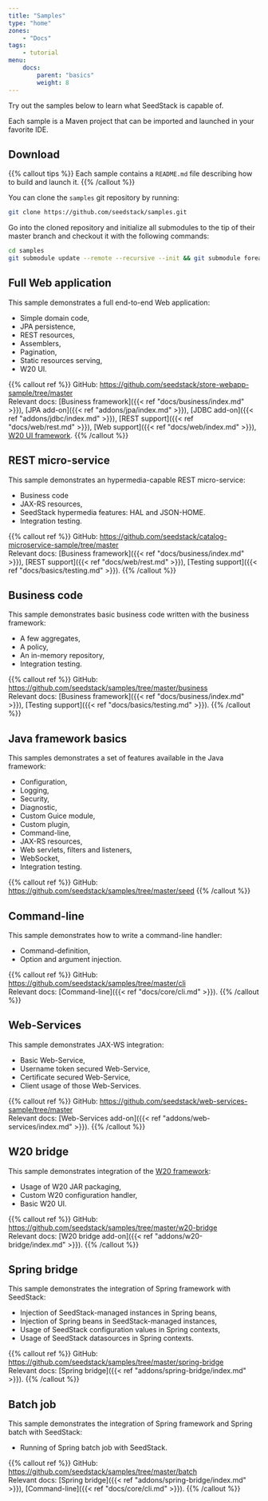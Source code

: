 ```yaml
---
title: "Samples"
type: "home"
zones:
    - "Docs"
tags:
    - tutorial
menu:
    docs:
        parent: "basics"
        weight: 8
---
```


Try out the samples below to learn what SeedStack is capable of.<!--more-->

Each sample is a Maven project that can be imported and launched in your favorite IDE.

## Download

{{% callout tips %}}
Each sample contains a `README.md` file describing how to build and launch it. 
{{% /callout %}} 

You can clone the `samples` git repository by running:
 
```sh
git clone https://github.com/seedstack/samples.git
```

Go into the cloned repository and initialize all submodules to the tip of their master branch and checkout it with the following commands:

```sh
cd samples
git submodule update --remote --recursive --init && git submodule foreach --recursive git checkout master
```

## Full Web application

This sample demonstrates a full end-to-end Web application:

* Simple domain code,
* JPA persistence,
* REST resources,
* Assemblers,
* Pagination,
* Static resources serving,
* W20 UI.

{{% callout ref %}}
GitHub: https://github.com/seedstack/store-webapp-sample/tree/master
<br>Relevant docs: [Business framework]({{< ref "docs/business/index.md" >}}), [JPA add-on]({{< ref "addons/jpa/index.md" >}}),
[JDBC add-on]({{< ref "addons/jdbc/index.md" >}}), [REST support]({{< ref "docs/web/rest.md" >}}),
[Web support]({{< ref "docs/web/index.md" >}}), [W20 UI framework](//w20-framework.github.io).
{{% /callout %}}

## REST micro-service

This sample demonstrates an hypermedia-capable REST micro-service:

* Business code
* JAX-RS resources,
* SeedStack hypermedia features: HAL and JSON-HOME.
* Integration testing.

{{% callout ref %}}
GitHub: https://github.com/seedstack/catalog-microservice-sample/tree/master
<br>Relevant docs: [Business framework]({{< ref "docs/business/index.md" >}}), [REST support]({{< ref "docs/web/rest.md" >}}),
[Testing support]({{< ref "docs/basics/testing.md" >}}).
{{% /callout %}}

## Business code

This sample demonstrates basic business code written with the business framework:

* A few aggregates,
* A policy,
* An in-memory repository,
* Integration testing.

{{% callout ref %}}
GitHub: https://github.com/seedstack/samples/tree/master/business
<br>Relevant docs: [Business framework]({{< ref "docs/business/index.md" >}}), [Testing support]({{< ref "docs/basics/testing.md" >}}).
{{% /callout %}}

## Java framework basics

This samples demonstrates a set of features available in the Java framework:
  
* Configuration,
* Logging,
* Security,
* Diagnostic,
* Custom Guice module,
* Custom plugin,
* Command-line,
* JAX-RS resources,
* Web servlets, filters and listeners,
* WebSocket,
* Integration testing.

{{% callout ref %}}
GitHub: https://github.com/seedstack/samples/tree/master/seed
{{% /callout %}}

## Command-line

This sample demonstrates how to write a command-line handler:

* Command-definition,
* Option and argument injection.

{{% callout ref %}}
GitHub: https://github.com/seedstack/samples/tree/master/cli
<br>Relevant docs: [Command-line]({{< ref "docs/core/cli.md" >}}).
{{% /callout %}}

## Web-Services

This sample demonstrates JAX-WS integration:

* Basic Web-Service,
* Username token secured Web-Service,
* Certificate secured Web-Service,
* Client usage of those Web-Services.
 
{{% callout ref %}}
GitHub: https://github.com/seedstack/web-services-sample/tree/master
<br>Relevant docs: [Web-Services add-on]({{< ref "addons/web-services/index.md" >}}).
{{% /callout %}}

## W20 bridge

This sample demonstrates integration of the [W20 framework](//w20-framework.github.io):
 
* Usage of W20 JAR packaging,
* Custom W20 configuration handler,
* Basic W20 UI.

{{% callout ref %}}
GitHub: https://github.com/seedstack/samples/tree/master/w20-bridge
<br>Relevant docs: [W20 bridge add-on]({{< ref "addons/w20-bridge/index.md" >}}).
{{% /callout %}}

## Spring bridge

This sample demonstrates the integration of Spring framework with SeedStack:

* Injection of SeedStack-managed instances in Spring beans,
* Injection of Spring beans in SeedStack-managed instances,
* Usage of SeedStack configuration values in Spring contexts,
* Usage of SeedStack datasources in Spring contexts.

{{% callout ref %}}
GitHub: https://github.com/seedstack/samples/tree/master/spring-bridge
<br>Relevant docs: [Spring bridge]({{< ref "addons/spring-bridge/index.md" >}}).
{{% /callout %}}

## Batch job

This sample demonstrates the integration of Spring framework and Spring batch with SeedStack:

* Running of Spring batch job with SeedStack.

{{% callout ref %}}
GitHub: https://github.com/seedstack/samples/tree/master/batch
<br>Relevant docs: [Spring bridge]({{< ref "addons/spring-bridge/index.md" >}}), [Command-line]({{< ref "docs/core/cli.md" >}}).
{{% /callout %}}
